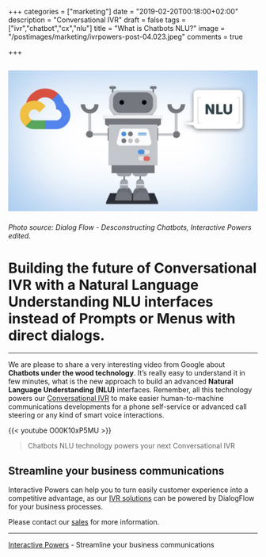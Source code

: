 +++
categories = ["marketing"]
date = "2019-02-20T00:18:00+02:00"
description = "Conversational IVR"
draft = false
tags = ["ivr","chatbot","cx","nlu"]
title = "What is Chatbots NLU?"
image = "/postimages/marketing/ivrpowers-post-04.023.jpeg"
comments = true

+++

![Desconstructing Chatbots](/postimages/marketing/ivrpowers-post-04.023.jpeg)
-------
###### Photo source: Dialog Flow - Desconstructing Chatbots, Interactive Powers edited.

# Building the future of Conversational IVR with a Natural Language Understanding NLU interfaces instead of Prompts or Menus with direct dialogs.
---

We are please to share a very interesting video from Google about **Chatbots under the wood technology**. It’s really easy to understand it in few minutes, what is the new approach to build an advanced **Natural Language Understanding (NLU)** interfaces. Remember, all this technology powers our [Conversational IVR](http://blog.ivrpowers.com/post/products/conversational-ivr-applications/) to make easier human-to-machine communications developments for a phone self-service or advanced call steering or any kind of smart voice interactions.

{{<  youtube O00K10xP5MU >}}

> Chatbots NLU technology powers your next Conversational IVR

## Streamline your business communications

Interactive Powers can help you to turn easily customer experience into a competitive advantage, as our [IVR solutions](https://www.ivrpowers.com/voicexml/) can be powered by DialogFlow for your business processes.

Please contact our [sales](http://www.ivrpowers.com/support-services/) for more information.

---
[Interactive Powers](http://www.ivrpowers.com/) - Streamline your business communications
